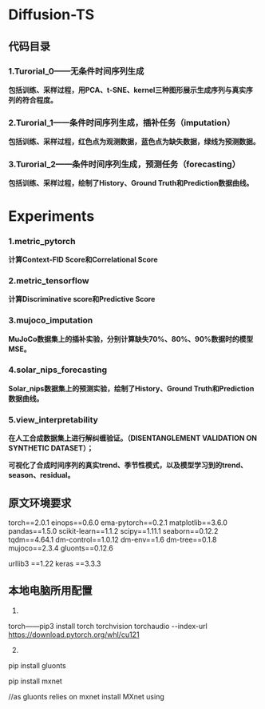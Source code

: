 # Diffusion-TS
## 代码目录
### 1.Turorial_0——无条件时间序列生成

**包括训练、采样过程，用PCA、t-SNE、kernel三种图形展示生成序列与真实序列的符合程度。**

### 2.Turorial_1——条件时间序列生成，插补任务（imputation）

**包括训练、采样过程，红色点为观测数据，蓝色点为缺失数据，绿线为预测数据。**

### 3.Turorial_2——条件时间序列生成，预测任务（forecasting）

**包括训练、采样过程，绘制了History、Ground Truth和Prediction数据曲线。**



# Experiments

### 1.metric_pytorch

**计算Context-FID Score和Correlational Score**

### 2.metric_tensorflow

**计算Discriminative score和Predictive Score**

### 3.mujoco_imputation

 **MuJoCo数据集上的插补实验，分别计算缺失70%、80%、90%数据时的模型MSE。**

### 4.solar_nips_forecasting

**Solar_nips数据集上的预测实验，绘制了History、Ground Truth和Prediction数据曲线。**

### 5.view_interpretability

**在人工合成数据集上进行解纠缠验证。（DISENTANGLEMENT VALIDATION ON SYNTHETIC DATASET）；**

**可视化了合成时间序列的真实trend、季节性模式，以及模型学习到的trend、season、residual。**

## 原文环境要求
torch==2.0.1
einops==0.6.0
ema-pytorch==0.2.1
matplotlib==3.6.0
pandas==1.5.0
scikit-learn==1.1.2
scipy==1.11.1
seaborn==0.12.2
tqdm==4.64.1
dm-control==1.0.12
dm-env==1.6
dm-tree==0.1.8
mujoco==2.3.4
gluonts==0.12.6

urllib3 ==1.22
keras   ==3.3.3

## 本地电脑所用配置
1.
torch——pip3 install torch torchvision torchaudio --index-url https://download.pytorch.org/whl/cu121

2.
pip install gluonts

pip install mxnet   

//as gluonts relies on mxnet install MXnet using
